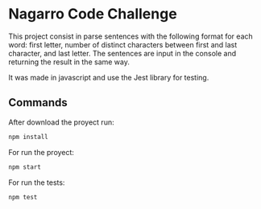 # Nagarro Code Challenge

This project consist in parse sentences with the following format for each word: first letter, number of distinct characters between first and last character, and last letter. The sentences are input in the console and returning the result in the same way. 

It was made in javascript and use the Jest library for testing.



## Commands

After download the proyect run:

```bash
npm install
```

For run the proyect:

```bash
npm start
```

For run the tests:
```bash
npm test
```